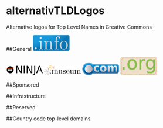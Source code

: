 # alternativTLDLogos
Alternative logos for Top Level Names in Creative Commons

##General
<img src="./tld-general/info.png" width="100px" />

<img src="./tld-general/ninja.png" width="100px" />

<img src="./tld-general/museum.png" width="100px" />

<img src="./tld-general/com.png" width="100px" />

<img src="./tld-general/org.png" width="100px" />

##Sponsored

##Infrastructure

##Reserved

##Country code top-level domains
